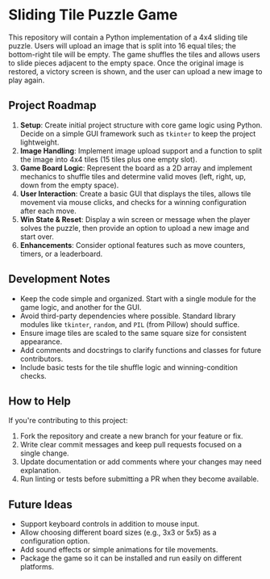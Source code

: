 # Sliding Tile Puzzle Game

This repository will contain a Python implementation of a 4x4 sliding tile puzzle. Users will upload an image that is split into 16 equal tiles; the bottom-right tile will be empty. The game shuffles the tiles and allows users to slide pieces adjacent to the empty space. Once the original image is restored, a victory screen is shown, and the user can upload a new image to play again.

## Project Roadmap

1. **Setup**: Create initial project structure with core game logic using Python. Decide on a simple GUI framework such as `tkinter` to keep the project lightweight.
2. **Image Handling**: Implement image upload support and a function to split the image into 4x4 tiles (15 tiles plus one empty slot).
3. **Game Board Logic**: Represent the board as a 2D array and implement mechanics to shuffle tiles and determine valid moves (left, right, up, down from the empty space).
4. **User Interaction**: Create a basic GUI that displays the tiles, allows tile movement via mouse clicks, and checks for a winning configuration after each move.
5. **Win State & Reset**: Display a win screen or message when the player solves the puzzle, then provide an option to upload a new image and start over.
6. **Enhancements**: Consider optional features such as move counters, timers, or a leaderboard.

## Development Notes

- Keep the code simple and organized. Start with a single module for the game logic, and another for the GUI.
- Avoid third-party dependencies where possible. Standard library modules like `tkinter`, `random`, and `PIL` (from Pillow) should suffice.
- Ensure image tiles are scaled to the same square size for consistent appearance.
- Add comments and docstrings to clarify functions and classes for future contributors.
- Include basic tests for the tile shuffle logic and winning-condition checks.

## How to Help

If you're contributing to this project:

1. Fork the repository and create a new branch for your feature or fix.
2. Write clear commit messages and keep pull requests focused on a single change.
3. Update documentation or add comments where your changes may need explanation.
4. Run linting or tests before submitting a PR when they become available.

## Future Ideas

- Support keyboard controls in addition to mouse input.
- Allow choosing different board sizes (e.g., 3x3 or 5x5) as a configuration option.
- Add sound effects or simple animations for tile movements.
- Package the game so it can be installed and run easily on different platforms.

